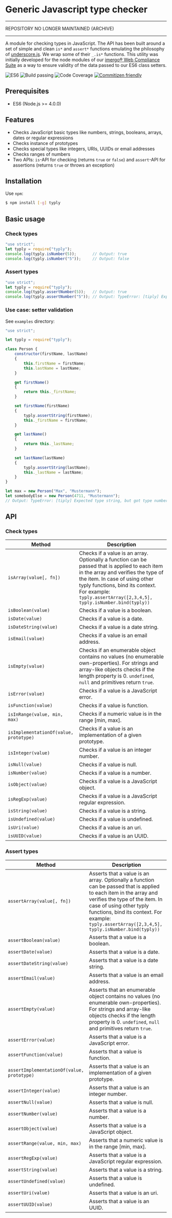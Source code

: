 # Generic Javascript type checker

---

REPOSITORY NO LONGER MAINTAINED (ARCHIVE)

---

A module for checking types in JavaScript. The API has been built around a set of simple and clean `is*` and `assert*` functions emulating the philosophy of [underscore.js](http://underscorejs.org/). We wrap some of their `_.is*` functions. This utility was initially developed for the node modules of our [imergo® Web Compliance Suite](https://imergo.com/) as a way to ensure validity of the data passed to our ES6 class setters.

![ES6](https://img.shields.io/badge/es-6-brightgreen.svg)
![Build passing](https://img.shields.io/badge/build-passing-brightgreen.svg)
![Code Coverage](https://img.shields.io/badge/coverage-100%-brightgreen.svg)
[![Commitizen friendly](https://img.shields.io/badge/commitizen-friendly-brightgreen.svg)](http://commitizen.github.io/cz-cli/)

## Prerequisites
-  ES6 (Node.js >= 4.0.0)

## Features

- Checks JavaScript basic types like numbers, strings, booleans, arrays, dates or regular expressions
- Checks instance of prototypes
- Checks special types like integers, URIs, UUIDs or email addresses
- Checks ranges of numbers
- Two APIs: `is`-API for checking (returns `true` or `false`) and `assert`-API for assertions (returns `true` or throws an exception)

## Installation

Use `npm`:

```bash
$ npm install [-g] typly
```

## Basic usage

### Check types

```javascript
"use strict";
let typly = require("typly");
console.log(typly.isNumber(5));       // Output: true
console.log(typly.isNumber("5"));     // Output: false
```

### Assert types

```javascript
"use strict";
let typly = require("typly");
console.log(typly.assertNumber(5));   // Output: true
console.log(typly.assertNumber("5")); // Output: TypeError: [tiply] Expected type number, but got type string
```

### Use case: setter validation

See `examples` directory:

```javascript
"use strict";

let typly = require("typly");

class Person {
    constructor(firstName, lastName)
    {
        this.firstName = firstName;
        this.lastName = lastName;
    }

    get firstName()
    {
        return this._firstName;
    }

    set firstName(firstName)
    {
        typly.assertString(firstName);
        this._firstName = firstName;
    }

    get lastName()
    {
        return this._lastName;
    }

    set lastName(lastName)
    {
        typly.assertString(lastName);
        this._lastName = lastName;
    }
}

let max = new Person("Max", "Mustermann");
let somebodyElse = new Person(4711, "Mustermann");
// Output: TypeError: [tiply] Expected type string, but got type number
```

## API

### Check types

| Method  | Description |
| ------------- | ------------- |
| `isArray(value[, fn])`  | Checks if a value is an array. Optionally a function can be passed that is applied to each item in the array and verifies the type of the item. In case of using other typly functions, bind its context. For example: `typly.assertArray([2,3,4,5], typly.isNumber.bind(typly))` |
| `isBoolean(value)`  | Checks if a value is a boolean.  |
| `isDate(value)`  | Checks if a value is a date.  |
| `isDateString(value)`  | Checks if a value is a date string.  |
| `isEmail(value)`  | Checks if a value is an email address.  |
| `isEmpty(value)`  | Checks if an enumerable object contains no values (no enumerable own-properties). For strings and array-like objects checks if the length property is 0. `undefined`, `null` and primitives return `true`. |
| `isError(value)`  | Checks if a value is a JavaScript error.  |
| `isFunction(value)`  | Checks if a value is function.  |
| `isInRange(value, min, max)`  | Checks if a numeric value is in the range [min, max].  |
| `isImplementationOf(value, prototype)`  | Checks if a value is an implementation of a given prototype.  |
| `isInteger(value)`  | Checks if a value is an integer number.  |
| `isNull(value)`  | Checks if a value is null.  |
| `isNumber(value)`  | Checks if a value is a number.  |
| `isObject(value)`  | Checks if a value is a JavaScript object.  |
| `isRegExp(value)`  | Checks if a value is a JavaScript regular expression.  |
| `isString(value)`  | Checks if a value is a string.  |
| `isUndefined(value)`  | Checks if a value is undefined.  |
| `isUri(value)`  | Checks if a value is an uri.  |
| `isUUID(value)`  | Checks if a value is an UUID.  |
  
### Assert types

| Method  | Description |
| ------------- | ------------- |
| `assertArray(value[, fn])`  | Asserts that a value is an array. Optionally a function can be passed that is applied to each item in the array and verifies the type of the item. In case of using other typly functions, bind its context. For example: `typly.assertArray([2,3,4,5], typly.isNumber.bind(typly))` |
| `assertBoolean(value)`  | Asserts that a value is a boolean.  |
| `assertDate(value)`  | Asserts that a value is a date.  |
| `assertDateString(value)`  | Asserts that a value is a date string.  |
| `assertEmail(value)`  | Asserts that a value is an email address.  |
| `assertEmpty(value)`  | Asserts that an enumerable object contains no values (no enumerable own-properties). For strings and array-like objects checks if the length property is 0. `undefined`, `null` and primitives return `true`. |
| `assertError(value)`  | Asserts that a value is a JavaScript error.  |
| `assertFunction(value)`  | Asserts that a value is function.  |
| `assertImplementationOf(value, prototype)`  | Asserts that a value is an implementation of a given prototype.  |
| `assertInteger(value)`  | Asserts that a value is an integer number.  |
| `assertNull(value)`  | Asserts that a value is null.  |
| `assertNumber(value)`  | Asserts that a value is a number.  |
| `assertObject(value)`  | Asserts that a value is a JavaScript object.  |
| `assertRange(value, min, max)`  | Asserts that a numeric value is in the range [min, max].  |
| `assertRegExp(value)`  | Asserts that a value is a JavaScript regular expression.  |
| `assertString(value)`  | Asserts that a value is a string.  |
| `assertUndefined(value)`  | Asserts that a value is undefined.  |
| `assertUri(value)`  | Asserts that a value is an uri.  |
| `assertUUID(value)`  | Asserts that a value is an UUID.  |
